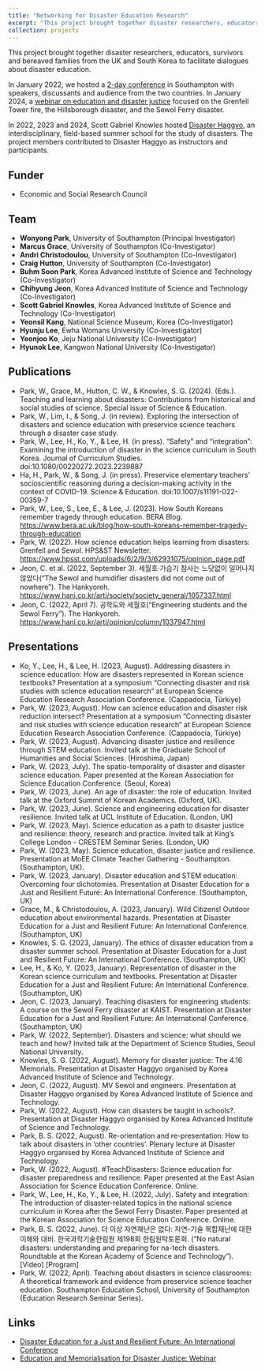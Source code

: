 ```yaml
---
title: "Networking for Disaster Education Research"
excerpt: "This project brought together disaster researchers, educators, survivors and bereaved families from the UK and South Korea to facilitate dialogues about disaster education. <br/><br/><img src='/images/disaster.jpg' width='400'>"
collection: projects
---
```


This project brought together disaster researchers, educators, survivors and bereaved families from the UK and South Korea to facilitate dialogues about disaster education. <br/>

In January 2022, we hosted a [2-day conference](https://sites.google.com/view/disastereducation/) in Southampton with speakers, discussants and audience from the two countries. In January 2024, a [webinar on education and disaster justice](https://wonyongpark89.github.io/posts/2024/01/education-and-memorialisation/) focused on the Grenfell Tower fire, the Hillsborough disaster, and the Sewol Ferry disaster. <br/>

In 2022, 2023 and 2024, Scott Gabriel Knowles hosted [Disaster Haggyo](https://www.disasterhaggyo.com/), an interdisciplinary, field-based summer school for the study of disasters. The project members contributed to Disaster Haggyo as instructors and participants.

## Funder <br/>
* Economic and Social Research Council

## Team <br/>
* **Wonyong Park**, University of Southampton (Principal Investigator) <br/>
* **Marcus Grace**, University of Southampton (Co-Investigator) <br/>
* **Andri Christodoulou**, University of Southampton (Co-Investigator) <br/>
* **Craig Hutton**, University of Southampton (Co-Investigator) <br/>
* **Buhm Soon Park**, Korea Advanced Institute of Science and Technology (Co-Investigator) <br/>
* **Chihyung Jeon**, Korea Advanced Institute of Science and Technology (Co-Investigator) <br/>
* **Scott Gabriel Knowles**, Korea Advanced Institute of Science and Technology (Co-Investigator) <br/>
* **Yeonsil Kang**, National Science Museum, Korea (Co-Investigator) <br/>
* **Hyunju Lee**, Ewha Womans University (Co-Investigator) <br/>
* **Yeonjoo Ko**, Jeju National University (Co-Investigator) <br/>
* **Hyunok Lee**, Kangwon National University (Co-Investigator) <br/>

## Publications <br/>
* Park, W., Grace, M., Hutton, C. W., & Knowles, S. G. (2024). (Eds.). Teaching and learning about disasters: Contributions from historical and social studies of science. Special issue of Science & Education. <br/>
* Park, W., Lim, I., & Song, J. (in review). Exploring the intersection of disasters and science education with preservice science teachers through a disaster case study. <br/>
* Park, W., Lee, H., Ko, Y., & Lee, H. (in press). “Safety” and “integration”: Examining the introduction of disaster in the science curriculum in South Korea. Journal of Curriculum Studies. doi:10.1080/00220272.2023.2239887 <br/>
* Ha, H., Park, W., & Song, J. (in press). Preservice elementary teachers’ socioscientific reasoning during a decision-making activity in the context of COVID-19. Science & Education. doi:10.1007/s11191-022-00359-7 <br/>
* Park, W., Lee, S., Lee, E., & Lee, J. (2023). How South Koreans remember tragedy through education. BERA Blog. https://www.bera.ac.uk/blog/how-south-koreans-remember-tragedy-through-education 
* Park, W. (2022). How science education helps learning from disasters: Grenfell and Sewol. HPS&ST Newsletter. https://www.hpsst.com/uploads/6/2/9/3/62931075/opinion_page.pdf 
* Jeon, C. et al. (2022, September 3). 세월호·가습기 참사는 느닷없이 일어나지 않았다(“The Sewol and humidifier disasters did not come out of nowhere”). The Hankyoreh. https://www.hani.co.kr/arti/society/society_general/1057337.html 
* Jeon, C. (2022, April 7). 공학도와 세월호(“Engineering students and the Sewol Ferry”). The Hankyoreh. https://www.hani.co.kr/arti/opinion/column/1037947.html 

## Presentations <br/>
* Ko, Y., Lee, H., & Lee, H. (2023, August). Addressing disasters in science education: How are disasters represented in Korean science textbooks? Presentation at a symposium “Connecting disaster and risk studies with science education research“ at European Science Education Research Association Conference. (Cappadocia, Türkiye)
* Park, W. (2023, August). How can science education and disaster risk reduction intersect? Presentation at a symposium “Connecting disaster and risk studies with science education research“ at European Science Education Research Association Conference. (Cappadocia, Türkiye)
* Park, W. (2023, August). Advancing disaster justice and resilience through STEM education. Invited talk at the Graduate School of Humanities and Social Sciences. (Hiroshima, Japan)
* Park, W. (2023, July). The spatio-temporality of disaster and disaster science education. Paper presented at the Korean Association for Science Education Conference. (Seoul, Korea)
* Park, W. (2023, June). An age of disaster: the role of education. Invited talk at the Oxford Summit of Korean Academics. (Oxford, UK).
* Park, W. (2023, June). Science and engineering education for disaster resilience. Invited talk at UCL Institute of Education. (London, UK)
* Park, W. (2023, May). Science education as a path to disaster justice and resilience: theory, research and practice. Invited talk at King’s College London - CRESTEM Seminar Series. (London, UK)
* Park, W. (2023,  May). Science education, disaster justice and resilience. Presentation at MoEE Climate Teacher Gathering - Southampton. (Southampton, UK).
* Park, W. (2023, January). Disaster education and STEM education: Overcoming four dichotomies. Presentation at Disaster Education for a Just and Resilient Future: An International Conference. (Southampton, UK)
* Grace, M., & Christodoulou, A. (2023, January). Wild Citizens! Outdoor education about environmental hazards. Presentation at Disaster Education for a Just and Resilient Future: An International Conference. (Southampton, UK)
* Knowles, S. G. (2023, January). The ethics of disaster education from a disaster summer school. Presentation at Disaster Education for a Just and Resilient Future: An International Conference. (Southampton, UK)
* Lee, H., & Ko, Y. (2023, January). Representation of disaster in the Korean science curriculum and textbooks. Presentation at Disaster Education for a Just and Resilient Future: An International Conference. (Southampton, UK)
* Jeon, C. (2023, January). Teaching disasters for engineering students: A course on the Sewol Ferry disaster at KAIST. Presentation at Disaster Education for a Just and Resilient Future: An International Conference. (Southampton, UK)
* Park, W. (2022, September). Disasters and science: what should we teach and how? Invited talk at the Department of Science Studies, Seoul National University. 
* Knowles, S. G. (2022, August). Memory for disaster justice: The 4.16 Memorials. Presentation at Disaster Haggyo organised by Korea Advanced Institute of Science and Technology.
* Jeon, C. (2022, August). MV Sewol and engineers. Presentation at Disaster Haggyo organised by Korea Advanced Institute of Science and Technology.
* Park, W. (2022, August). How can disasters be taught in schools?. Presentation at Disaster Haggyo organised by Korea Advanced Institute of Science and Technology.
* Park, B. S. (2022, August). Re-orientation and re-presentation: How to talk about disasters in ‘other countries’. Plenary lecture at Disaster Haggyo organised by Korea Advanced Institute of Science and Technology.
* Park, W. (2022, August). #TeachDisasters: Science education for disaster preparedness and resilience. Paper presented at the East Asian Association for Science Education Conference. Online.
* Park, W., Lee, H., Ko, Y., & Lee, H. (2022, July). Safety and integration: The introduction of disaster-related topics in the national science curriculum in Korea after the Sewol Ferry Disaster. Paper presented at the Korean Association for Science Education Conference. Online.
* Park, B. S. (2022, June). 더 이상 자연재난은 없다: 자연-기술 복합재난에 대한 이해와 대비. 한국과학기술한림원 제198회 한림원탁토론회. (“No natural disasters: understanding and preparing for na-tech disasters. Roundtable at the Korean Academy of Science and Technology”). [Video] [Program]
* Park, W. (2022, April). Teaching about disasters in science classrooms: A theoretical framework and evidence from preservice science teacher education. Southampton Education School, University of Southampton (Education Research Seminar Series).

## Links <br/>
* [Disaster Education for a Just and Resilient Future: An International Conference](https://sites.google.com/view/disastereducation/)
* [Education and Memorialisation for Disaster Justice: Webinar](https://wonyongpark89.github.io/posts/2024/01/education-and-memorialisation/)